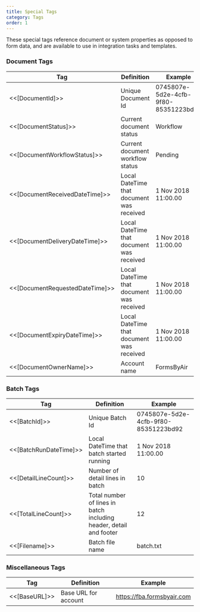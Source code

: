 ```yaml
---
title: Special Tags
category: Tags
order: 1
---
```


These special tags reference document or system properties as opposed to form data, and are available to use in integration tasks and templates.

### Document Tags

|Tag|Definition|Example|
|---|---|---|
|<<[DocumentId]>>|Unique Document Id|0745807e-5d2e-4cfb-9f80-85351223bd92|
|<<[DocumentStatus]>>|Current document status|Workflow|
|<<[DocumentWorkflowStatus]>>|Current document workflow status|Pending|
|<<[DocumentReceivedDateTime]>>|Local DateTime that document was received|1 Nov 2018 11:00.00|
|<<[DocumentDeliveryDateTime]>>|Local DateTime that document was received|1 Nov 2018 11:00.00|
|<<[DocumentRequestedDateTime]>>|Local DateTime that document was received|1 Nov 2018 11:00.00|
|<<[DocumentExpiryDateTime]>>|Local DateTime that document was received|1 Nov 2018 11:00.00|
|<<[DocumentOwnerName]>>|Account name|FormsByAir|

### Batch Tags

|Tag|Definition|Example|
|---|---|---|
|<<[BatchId]>>|Unique Batch Id|0745807e-5d2e-4cfb-9f80-85351223bd92|
|<<[BatchRunDateTime]>>|Local DateTime that batch started running|1 Nov 2018 11:00.00|
|<<[DetailLineCount]>>|Number of detail lines in batch|10|
|<<[TotalLineCount]>>|Total number of lines in batch including header, detail and footer|12|
|<<[Filename]>>|Batch file name|batch.txt|

### Miscellaneous Tags

|Tag|Definition|Example|
|---|---|---|
|<<[BaseURL]>>|Base URL for account|https://fba.formsbyair.com|
